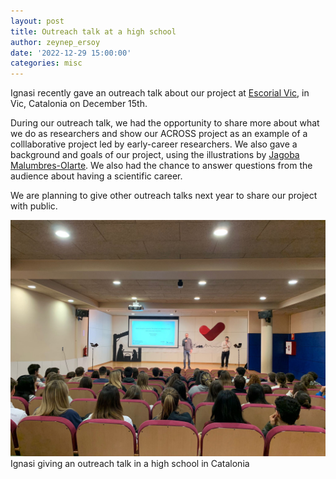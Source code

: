 ```yaml
---
layout: post
title: Outreach talk at a high school
author: zeynep_ersoy
date: '2022-12-29 15:00:00'
categories: misc
---
```


Ignasi recently gave an outreach talk about our project at [Escorial Vic](https://www.escorialvic.org), in Vic, Catalonia on December 15th.

During our outreach talk, we had the opportunity to share more about what we do as researchers and show our ACROSS project as an example of a colllaborative project led by early-career researchers. We also gave a background and goals of our project, using the illustrations by [Jagoba Malumbres-Olarte](https://issuu.com/jmalumbresolarte/docs/portfolio_jmalumbres-olarte). We also had the chance to answer questions from the audience about having a scientific career.

We are planning to give other outreach talks next year to share our project with public.

![](/assets/img/school_talk2.jpeg)
Ignasi giving an outreach talk in a high school in Catalonia
